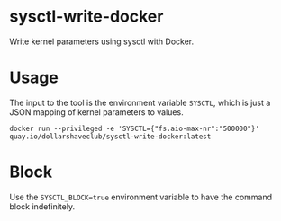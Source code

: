 # sysctl-write-docker

Write kernel parameters using sysctl with Docker.

# Usage

The input to the tool is the environment variable `SYSCTL`, which is
just a JSON mapping of kernel parameters to values.

```
docker run --privileged -e 'SYSCTL={"fs.aio-max-nr":"500000"}' quay.io/dollarshaveclub/sysctl-write-docker:latest
```

# Block

Use the `SYSCTL_BLOCK=true` environment variable to have the command
block indefinitely.
